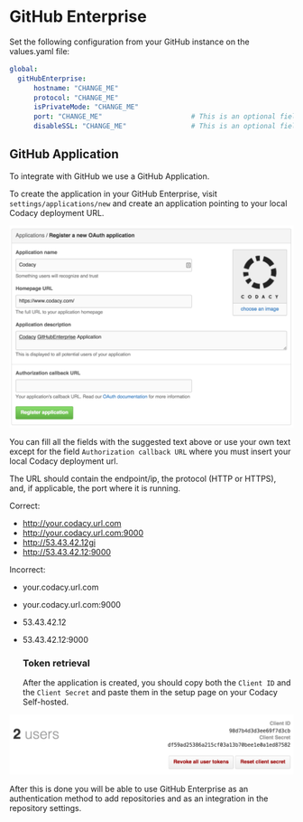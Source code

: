 # GitHub Enterprise

Set the following configuration from your GitHub instance on the values.yaml file:

```yaml
global:
  gitHubEnterprise:
      hostname: "CHANGE_ME"
      protocol: "CHANGE_ME"
      isPrivateMode: "CHANGE_ME"
      port: "CHANGE_ME"                      # This is an optional field
      disableSSL: "CHANGE_ME"                # This is an optional field
```

## GitHub Application

To integrate with GitHub we use a GitHub Application.

To create the application in your GitHub Enterprise, visit `settings/applications/new` and create an application pointing to your local Codacy deployment URL.

![GitHub Application](./images/github-application.png)

You can fill all the fields with the suggested text above or use your own text except for the field `Authorization callback URL` where you must insert your local Codacy deployment url.

The URL should contain the endpoint/ip, the protocol (HTTP or HTTPS), and, if applicable, the port where it is running.

Correct:

-   <http://your.codacy.url.com>
-   <http://your.codacy.url.com:9000>
-   <http://53.43.42.12gi>
-   <http://53.43.42.12:9000>

Incorrect:

-   your.codacy.url.com
-   your.codacy.url.com:9000
-   53.43.42.12
-   53.43.42.12:9000

    ### Token retrieval

    After the application is created, you should copy both the `Client ID` and the `Client Secret` and paste them in the setup page on your Codacy Self-hosted.

![GitHub Application](./images/github-token-retrieval.png)

 After this is done you will be able to use GitHub Enterprise as an authentication method to add repositories and as an integration in the repository settings.
